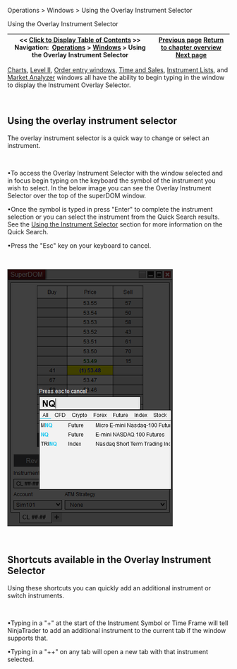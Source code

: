 ﻿


Operations \> Windows \> Using the Overlay Instrument Selector






















Using the Overlay Instrument Selector







| \<\< [Click to Display Table of Contents](instrument_overlay_selector.md) \>\> **Navigation:**     [Operations](operations-1.md) \> [Windows](window_tabs-1.md) \> Using the Overlay Instrument Selector | [Previous page](usingtheinstrumentselector-1.md) [Return to chapter overview](window_tabs-1.md) [Next page](using_tabs-1.md) |
| --- | --- |











[Charts](charts-1.md), [Level II](level_ii-1.md), [Order entry windows](order_entry-1.md), [Time and Sales](time__sales-1.md), [Instrument Lists](instrument_lists-1.md), and [Market Analyzer](market_analyzer-1.md) windows all have the ability to begin typing in the window to display the Instrument Overlay Selector. 


 


## Using the overlay instrument selector


The overlay instrument selector is a quick way to change or select an instrument. 


 


•To access the Overlay Instrument Selector with the window selected and in focus begin typing on the keyboard the symbol of the instrument you wish to select. In the below image you can see the Overlay Instrument Selector over the top of the superDOM window.

•Once the symbol is typed in press "Enter" to complete the instrument selection or you can select the instrument from the Quick Search results. See the [Using the Instrument Selector](usingtheinstrumentselector-1.md) section for more information on the Quick Search.

•Press the "Esc" key on your keyboard to cancel.

 


![Window_OverlayInstrumentSelector](window_overlayinstrumentselector.png)


 


## Shortcuts available in the Overlay Instrument Selector


Using these shortcuts you can quickly add an additional instrument or switch instruments. 


 


•Typing in a "\+" at the start of the Instrument Symbol or Time Frame will tell NinjaTrader to add an additional instrument to the current tab if the window supports that. 

•Typing in a "\+\+" on any tab will open a new tab with that instrument selected.








